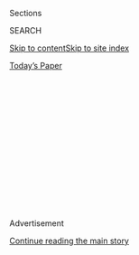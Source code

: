 <div id="app">

<div>

<div>

<div>

<div class="NYTAppHideMasthead css-1q2w90k e1suatyy0">

<div class="section css-ui9rw0 e1suatyy2">

<div class="css-eph4ug er09x8g0">

<div class="css-6n7j50">

</div>

<span class="css-1dv1kvn">Sections</span>

<div class="css-10488qs">

<span class="css-1dv1kvn">SEARCH</span>

</div>

[Skip to content](#site-content)[Skip to site index](#site-index)

</div>

<div class="css-10698na e1huz5gh0">

</div>

</div>

<div id="masthead-bar-one" class="section hasLinks css-15hmgas e1csuq9d3">

<div class="css-uqyvli e1csuq9d0">

</div>

<div class="css-1uqjmks e1csuq9d1">

</div>

<div class="css-9e9ivx">

[](https://myaccount.nytimes.com/auth/login?response_type=cookie&client_id=vi)

</div>

<div class="css-1bvtpon e1csuq9d2">

[Today’s Paper](https://www.nytimes.com/section/todayspaper)

</div>

</div>

</div>

</div>

<div data-aria-hidden="false">

<div id="site-content" role="main">

<div>

<div class="css-1aor85t" style="opacity:0.000000001;z-index:-1;visibility:hidden">

<div class="css-1hqnpie">

<div class="css-epjblv">

<span class="css-17xtcya">[Opinion](/section/opinion)</span><span class="css-x15j1o">|</span><span class="css-fwqvlz">Bret
Stephens: What The Times Got Wrong</span>

</div>

<div class="css-k008qs">

<div class="css-1iwv8en">

<span class="css-18z7m18"></span>

<div>

</div>

</div>

<span class="css-1n6z4y">https://nyti.ms/37m4GZv</span>

<div class="css-1705lsu">

<div class="css-4xjgmj">

<div class="css-4skfbu" role="toolbar" data-aria-label="Social Media Share buttons, Save button, and Comments Panel with current comment count" data-testid="share-tools">

  - 
  - 
  - 
  - 
    
    <div class="css-6n7j50">
    
    </div>

  - 
  - 

</div>

</div>

</div>

</div>

</div>

</div>

<div id="NYT_TOP_BANNER_REGION" class="css-13pd83m">

</div>

<div id="top-wrapper" class="css-1sy8kpn">

<div id="top-slug" class="css-l9onyx">

Advertisement

</div>

[Continue reading the main story](#after-top)

<div class="ad top-wrapper" style="text-align:center;height:100%;display:block;min-height:250px">

<div id="top" class="place-ad" data-position="top" data-size-key="top">

</div>

</div>

<div id="after-top">

</div>

</div>

<div>

<div class="css-v5btjw etb61u70">

<div class="css-v05ibm etb61u71">

[Opinion](/section/opinion)

</div>

</div>

<div id="sponsor-wrapper" class="css-1hyfx7x">

<div id="sponsor-slug" class="css-19vbshk">

Supported by

</div>

[Continue reading the main story](#after-sponsor)

<div id="sponsor" class="ad sponsor-wrapper" style="text-align:center;height:100%;display:block">

</div>

<div id="after-sponsor">

</div>

</div>

<div class="css-186x18t">

</div>

<div class="css-1vkm6nb ehdk2mb0">

# Bret Stephens: What The Times Got Wrong

</div>

Tom Cotton speaks for a large part of this country. Will we not listen?

<div class="css-18e8msd">

<div class="css-vp77d3 epjyd6m0">

<div class="css-1p10dcb ey68jwv0" data-aria-hidden="true">

[![Bret
Stephens](https://static01.nyt.com/images/2017/08/27/insider/bretstephens/bretstephens-thumbLarge-v6.png
"Bret Stephens")](https://www.nytimes.com/by/bret-stephens)

</div>

<div class="css-1baulvz">

By [<span class="css-1baulvz last-byline" itemprop="name">Bret
Stephens</span>](https://www.nytimes.com/by/bret-stephens)

<div class="css-8atqhb">

Opinion Columnist

</div>

</div>

</div>

  - June 12, 2020

  - 
    
    <div class="css-4xjgmj">
    
    <div class="css-d8bdto" role="toolbar" data-aria-label="Social Media Share buttons, Save button, and Comments Panel with current comment count" data-testid="share-tools">
    
      - 
      - 
      - 
      - 
        
        <div class="css-6n7j50">
        
        </div>
    
      - 
      - 
    
    </div>
    
    </div>

</div>

<div class="css-79elbk" data-testid="photoviewer-wrapper">

<div class="css-z3e15g" data-testid="photoviewer-wrapper-hidden">

</div>

<div class="css-1a48zt4 ehw59r15" data-testid="photoviewer-children">

![<span class="css-16f3y1r e13ogyst0" data-aria-hidden="true">Senator
Tom Cotton at the Capitol in
January.</span><span class="css-cnj6d5 e1z0qqy90" itemprop="copyrightHolder"><span class="css-1ly73wi e1tej78p0">Credit...</span><span><span>Erin
Schaff/The New York
Times</span></span></span>](https://static01.nyt.com/images/2020/06/12/opinion/12stephens1/merlin_168181410_2494ca03-e379-41bd-9903-35dd212d5105-articleLarge.jpg?quality=75&auto=webp&disable=upscale)

</div>

</div>

</div>

<div class="section meteredContent css-1r7ky0e" name="articleBody" itemprop="articleBody">

<div class="css-1fanzo5 StoryBodyCompanionColumn">

<div class="css-53u6y8">

*Acting editorial page editor Kathleen Kingsbury* [*wrote about the
decision*](https://www.nytimes.com/2020/06/12/opinion/tom-cotton-new-york-times.html)
*to publish our writers’ responses to the Tom Cotton Op-Ed in Friday’s
edition of our Opinion Today newsletter.*

-----

Last week’s decision by this newspaper to disavow an Op-Ed by Senator
Tom Cotton is a gift to the enemies of a free press — free in the sense
of one that doesn’t quiver and cave in the face of an outrage mob. It is
a violation of the principles that are supposed to sustain the
profession, particularly our obligation to give readers a picture of the
world as it really is.

And, as the paper dismisses distinguished journalists along with
controversial opinions, it’s an invitation to intellectual cowardice.

</div>

</div>

<div class="css-1fanzo5 StoryBodyCompanionColumn">

<div class="css-53u6y8">

[Start with the Op-Ed
itself](https://www.nytimes.com/2020/06/03/opinion/tom-cotton-protests-military.html),
in which Senator Cotton, an Arkansas Republican, called on the federal
government to deploy active-duty troops to American cities in the wake
of looting and rioting that accompanied overwhelmingly peaceful
protests.

I don’t agree with Cotton’s view. I know of nobody at The Times who
agrees with it. The Wall Street Journal’s editorial page [doesn’t agree
with
it](https://www.wsj.com/articles/dont-call-in-the-troops-11591054305).
Ditto for much of the mainstream media, at least its more liberal
precincts.

Then again, isn’t this the biggest problem these outlets have faced in
recent years — being of a single mind on subjects that sharply divide
the nation? Isn’t that how we got into trouble in 2016, with our
rock-solid belief that Donald Trump couldn’t possibly win?

</div>

</div>

<div>

</div>

<div class="css-1fanzo5 StoryBodyCompanionColumn">

<div class="css-53u6y8">

In the week of the
[Op-Ed](https://www.nytimes.com/2020/06/03/opinion/tom-cotton-protests-military.html)’s
publication, an [ABC News/Ipsos
poll](https://abcnews.go.com/Politics/52-americans-support-deploying-military-control-violent-protests/story?id=71097167)
found that 52 percent of Americans favored deploying troops to help
quell violent unrest in American cities. That’s not a political fringe
unworthy of consideration. And Tom Cotton isn’t some nobody you’ll never
hear from again. He has the pulse of his party, the ear of the president
and an eye on higher office. Readers deserve an unvarnished look at who
this man is and what he stands for.

</div>

</div>

<div class="css-1fanzo5 StoryBodyCompanionColumn">

<div class="css-53u6y8">

Many critics of the piece’s publication think otherwise. The paper’s
editors’ note said the senator’s
[Op-Ed](https://www.nytimes.com/2020/06/03/opinion/tom-cotton-protests-military.html)
didn’t meet The Times’s editorial standards. To which one might ask:
Would the paper have stood by the article if Cotton had made a *better*
case for sending in troops, with stronger legal arguments and a nicer
tone? Or were the piece’s supposed flaws a pretext for achieving the
politically desired result by a paper that lost its nerve in the face of
a staff revolt?

A second criticism is that the paper could have examined Cotton’s views
without giving him an unmediated platform; that his proposal should have
been evaluated by the news department, not published uncritically in the
Opinion pages; and that his arguments went beyond the moral pale.

But the value of Cotton’s
[Op-Ed](https://www.nytimes.com/2020/06/03/opinion/tom-cotton-protests-military.html)
doesn’t lie in its goodness or rightness. It lies in the fact that
Cotton is a leading spokesman for a major current of public opinion. To
suggest our readers should not have the chance to examine his opinions
for themselves is to patronize them. To say they should look up his
opinions elsewhere — say, his Twitter feed — is to betray our
responsibility as a newspaper of record. And to claim that his argument
is too repugnant for publication is to write off half of America — a
remarkable about-face for a paper that, after 2016, fretted that it was
[out of touch with the country we live
in](https://www.nytimes.com/2020/01/31/podcasts/the-daily/2020-election.html).

The most serious criticism is that publication of the piece puts black
lives at risk, including members of the Times staff.

That’s a vital consideration, especially now, and one about which no
responsible publisher can be indifferent. No one can look away from the
deaths of black Americans at the hands of the police, and the overall
rise in reported hate crimes in recent years.

But as important as it is to try to *keep* people safe against genuine
threats, it is not the duty of the paper to make people *feel* safe by
refusing to publish a dismaying
[Op-Ed](https://www.nytimes.com/2020/06/03/opinion/tom-cotton-protests-military.html).
Even if one concedes that Cotton’s call to send in the troops poses
potential risks, it poses those risks whether his call appears in these
pages or not. To know Cotton’s views is, if nothing else, to be better
armed against them.

The same goes for any other type of knowledge, however unpleasant:
Having more of it is always a source of strength — a belief that lies at
the core of our profession.

</div>

</div>

<div class="css-1fanzo5 StoryBodyCompanionColumn">

<div class="css-53u6y8">

Or, I should say, used to. There is a spirit of ferocious intellectual
intolerance sweeping the country and much of the journalistic
establishment with it. Contrary opinions aren’t just wrong but unworthy
of discussion. The range of political views deemed morally unfit for
publication seems to grow ever wider. Arthur Miller once said a good
newspaper is “a nation talking to itself.” What kind of paper will The
Times be if half the nation doesn’t get to be even an occasional part of
that conversation?

All this is a tragedy. We have an obligation as journalists to be
rigorous in fact and argument. We also have an obligation to keep
undeniably hateful ideas, like Holocaust denial or racism, out of the
editorial pages. But serious journalism, complete with a vigorous
exchange of ideas, cannot survive in an atmosphere in which modest
intellectual risk-taking or minor offenses against new ideological
orthodoxies risk professional ruin.

It’s also an irony. Who, after all, has gained the most from the turmoil
at The Times? That would be Tom Cotton, who first got the benefit of a
public furor that helped make his piece the most read
[Op-Ed](https://www.nytimes.com/2020/06/03/opinion/tom-cotton-protests-military.html)
in The Times last week — and then got to pose as a tribune of free
speech against the censorious leftists and stampeded editors at the
“Fake News.”

If that’s a victory for Cotton’s ideological opponents, I wonder what
defeat looks like.

</div>

</div>

<div>

</div>

<div class="css-1fanzo5 StoryBodyCompanionColumn">

<div class="css-53u6y8">

*The Times is committed to publishing* [*a diversity of
letters*](https://www.nytimes.com/2019/01/31/opinion/letters/letters-to-editor-new-york-times-women.html)
*to the editor. We’d like to hear what you think about this or any of
our articles. Here are some*
[*tips*](https://help.nytimes.com/hc/en-us/articles/115014925288-How-to-submit-a-letter-to-the-editor)*.
And here’s our email:*
[*letters@nytimes.com*](mailto:letters@nytimes.com)*.*

*Follow The New York Times Opinion section on*
[*Facebook*](https://www.facebook.com/nytopinion)*,* [*Twitter
(@NYTopinion)*](http://twitter.com/NYTOpinion) *and*
[*Instagram*](https://www.instagram.com/nytopinion/)*.*

</div>

</div>

</div>

<div>

</div>

<div>

</div>

<div>

</div>

<div>

<div id="bottom-wrapper" class="css-1ede5it">

<div id="bottom-slug" class="css-l9onyx">

Advertisement

</div>

[Continue reading the main story](#after-bottom)

<div id="bottom" class="ad bottom-wrapper" style="text-align:center;height:100%;display:block;min-height:90px">

</div>

<div id="after-bottom">

</div>

</div>

</div>

</div>

</div>

## Site Index

<div>

</div>

## Site Information Navigation

  - [© <span>2020</span> <span>The New York Times
    Company</span>](https://help.nytimes.com/hc/en-us/articles/115014792127-Copyright-notice)

<!-- end list -->

  - [NYTCo](https://www.nytco.com/)
  - [Contact
    Us](https://help.nytimes.com/hc/en-us/articles/115015385887-Contact-Us)
  - [Work with us](https://www.nytco.com/careers/)
  - [Advertise](https://nytmediakit.com/)
  - [T Brand Studio](http://www.tbrandstudio.com/)
  - [Your Ad
    Choices](https://www.nytimes.com/privacy/cookie-policy#how-do-i-manage-trackers)
  - [Privacy](https://www.nytimes.com/privacy)
  - [Terms of
    Service](https://help.nytimes.com/hc/en-us/articles/115014893428-Terms-of-service)
  - [Terms of
    Sale](https://help.nytimes.com/hc/en-us/articles/115014893968-Terms-of-sale)
  - [Site Map](https://spiderbites.nytimes.com)
  - [Help](https://help.nytimes.com/hc/en-us)
  - [Subscriptions](https://www.nytimes.com/subscription?campaignId=37WXW)

</div>

</div>

</div>

</div>
